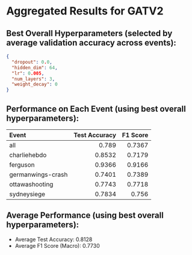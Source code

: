 # Aggregated Results for GATV2

## Best Overall Hyperparameters (selected by average validation accuracy across events):
```json
{
  "dropout": 0.0,
  "hidden_dim": 64,
  "lr": 0.005,
  "num_layers": 3,
  "weight_decay": 0
}
```

## Performance on Each Event (using best overall hyperparameters):
| Event             |   Test Accuracy |   F1 Score |
|:------------------|----------------:|-----------:|
| all               |          0.789  |     0.7367 |
| charliehebdo      |          0.8532 |     0.7179 |
| ferguson          |          0.9366 |     0.9166 |
| germanwings-crash |          0.7401 |     0.7389 |
| ottawashooting    |          0.7743 |     0.7718 |
| sydneysiege       |          0.7834 |     0.756  |

## Average Performance (using best overall hyperparameters):
- Average Test Accuracy: 0.8128
- Average F1 Score (Macro): 0.7730

